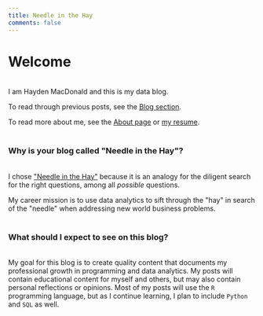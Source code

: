 ```yaml
---
title: Needle in the Hay
comments: false
---
```


# Welcome
&nbsp;  
I am Hayden MacDonald and this is my data blog.

To read through previous posts, see the <a href="/post">Blog section</a>.

To read more about me, see the <a href="/page/about">About page</a> or <a href="/page/cv.html" target="_blank">my resume</a>.  
&nbsp;  

### Why is your blog called "Needle in the Hay"?  
&nbsp;  
I chose <a href="https://dictionary.cambridge.org/dictionary/english/a-needle-in-a-haystack" target="_blank">"Needle in the Hay"</a> because it is an analogy for the diligent search for the right questions, among all *possible* questions.  

My career mission is to use data analytics to sift through the "hay" in search of the "needle" when addressing new world business problems.  
&nbsp;  
 
### What should I expect to see on this blog?  
&nbsp;  
My goal for this blog is to create quality content that documents my professional growth in programming and data analytics. My posts will contain educational content for myself and others, but may also contain personal reflections or opinions. Most of my posts will use the `R` programming language, but as I continue learning, I plan to include `Python` and `SQL` as well.
